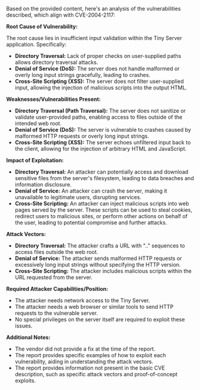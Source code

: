 Based on the provided content, here's an analysis of the vulnerabilities described, which align with CVE-2004-2117:

**Root Cause of Vulnerability:**

The root cause lies in insufficient input validation within the Tiny Server application. Specifically:
*   **Directory Traversal:** Lack of proper checks on user-supplied paths allows directory traversal attacks.
*   **Denial of Service (DoS):**  The server does not handle malformed or overly long input strings gracefully, leading to crashes.
*   **Cross-Site Scripting (XSS):**  The server does not filter user-supplied input, allowing the injection of malicious scripts into the output HTML.

**Weaknesses/Vulnerabilities Present:**

*   **Directory Traversal (Path Traversal):** The server does not sanitize or validate user-provided paths, enabling access to files outside of the intended web root.
*   **Denial of Service (DoS):**  The server is vulnerable to crashes caused by malformed HTTP requests or overly long input strings.
*   **Cross-Site Scripting (XSS):**  The server echoes unfiltered input back to the client, allowing for the injection of arbitrary HTML and JavaScript.

**Impact of Exploitation:**

*   **Directory Traversal:** An attacker can potentially access and download sensitive files from the server's filesystem, leading to data breaches and information disclosure.
*   **Denial of Service:**  An attacker can crash the server, making it unavailable to legitimate users, disrupting services.
*   **Cross-Site Scripting:**  An attacker can inject malicious scripts into web pages served by the server. These scripts can be used to steal cookies, redirect users to malicious sites, or perform other actions on behalf of the user, leading to potential compromise and further attacks.

**Attack Vectors:**

*   **Directory Traversal:** The attacker crafts a URL with ".." sequences to access files outside the web root.
*   **Denial of Service:** The attacker sends malformed HTTP requests or excessively long input strings without specifying the HTTP version.
*   **Cross-Site Scripting:** The attacker includes malicious scripts within the URL requested from the server.

**Required Attacker Capabilities/Position:**

*   The attacker needs network access to the Tiny Server.
*   The attacker needs a web browser or similar tools to send HTTP requests to the vulnerable server.
*   No special privileges on the server itself are required to exploit these issues.

**Additional Notes:**

*   The vendor did not provide a fix at the time of the report.
*   The report provides specific examples of how to exploit each vulnerability, aiding in understanding the attack vectors.
*   The report provides information not present in the basic CVE description, such as specific attack vectors and proof-of-concept exploits.